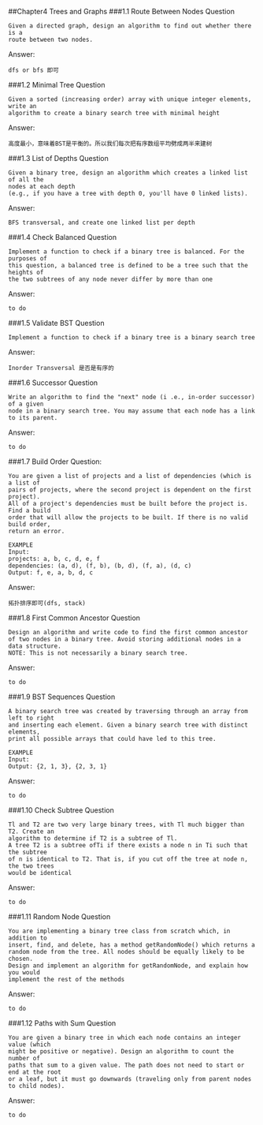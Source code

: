 ##Chapter4 Trees and Graphs
###1.1 Route Between Nodes
Question

	Given a directed graph, design an algorithm to find out whether there is a 
	route between two nodes.

Answer:

	dfs or bfs 即可
###1.2 Minimal Tree
Question

	Given a sorted (increasing order) array with unique integer elements, write an 
	algorithm to create a binary search tree with minimal height

Answer:

	高度最小，意味着BST是平衡的。所以我们每次把有序数组平均劈成两半来建树
###1.3 List of Depths
Question

	Given a binary tree, design an algorithm which creates a linked list of all the 
	nodes at each depth 
	(e.g., if you have a tree with depth 0, you'll have 0 linked lists).

Answer:

	BFS transversal, and create one linked list per depth
###1.4 Check Balanced
Question

	Implement a function to check if a binary tree is balanced. For the purposes of
	this question, a balanced tree is defined to be a tree such that the heights of 
	the two subtrees of any node never differ by more than one
Answer:

	to do
###1.5 Validate BST
Question

	Implement a function to check if a binary tree is a binary search tree
Answer:

	Inorder Transversal 是否是有序的
###1.6 Successor
Question

	Write an algorithm to find the "next" node (i .e., in-order successor) of a given 
	node in a binary search tree. You may assume that each node has a link to its parent.
Answer:

	to do
###1.7 Build Order
Question:

	You are given a list of projects and a list of dependencies (which is a list of 
	pairs of projects, where the second project is dependent on the first project). 
	All of a project's dependencies must be built before the project is. Find a build 
	order that will allow the projects to be built. If there is no valid build order, 
	return an error.

	EXAMPLE
	Input:
	projects: a, b, c, d, e, f
	dependencies: (a, d), (f, b), (b, d), (f, a), (d, c)
	Output: f, e, a, b, d, c

Answer:

	拓扑排序即可(dfs, stack)
###1.8 First Common Ancestor
Question

	Design an algorithm and write code to find the first common ancestor
	of two nodes in a binary tree. Avoid storing additional nodes in a data structure. 
	NOTE: This is not necessarily a binary search tree.
Answer:

	to do
###1.9 BST Sequences
Question

	A binary search tree was created by traversing through an array from left to right
	and inserting each element. Given a binary search tree with distinct elements, 
	print all possible arrays that could have led to this tree.

	EXAMPLE
	Input:
	Output: {2, 1, 3}, {2, 3, 1}
Answer:

	to do
###1.10 Check Subtree
Question

	Tl and T2 are two very large binary trees, with Tl much bigger than T2. Create an
	algorithm to determine if T2 is a subtree of Tl.
	A tree T2 is a subtree ofTi if there exists a node n in Ti such that the subtree 
	of n is identical to T2. That is, if you cut off the tree at node n, the two trees 
	would be identical

Answer:

	to do
###1.11 Random Node
Question

	You are implementing a binary tree class from scratch which, in addition to
	insert, find, and delete, has a method getRandomNode() which returns a 
	random node from the tree. All nodes should be equally likely to be chosen.
	Design and implement an algorithm for getRandomNode, and explain how you would 
	implement the rest of the methods
Answer:

	to do
###1.12 Paths with Sum
Question

	You are given a binary tree in which each node contains an integer value (which 
	might be positive or negative). Design an algorithm to count the number of  
	paths that sum to a given value. The path does not need to start or end at the root 
	or a leaf, but it must go downwards (traveling only from parent nodes to child nodes).
Answer:

	to do